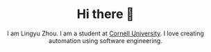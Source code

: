 <h1 align="center">Hi there 👋</h1>

<p align="center">I am Lingyu Zhou. I am a student at <a href="https://cornell.edu">Cornell University</a>. I love creating automation using software engineering.</p>

<!--
<p style="text-align:center"><a href="https://zhoulingyu.net" onmouseover="this.style.backgroundColor='white';this.style.color='black';style.textDecoration='None'"  onmouseout="this.style.backgroundColor='transparent';this.style.color='white'"  style="transition: 0.5s; color: white; border: 1px solid; border-radius:999px; width:min-content; padding: 0 5px 2px 5px">Learn&nbsp;more</a></p>

 -->

